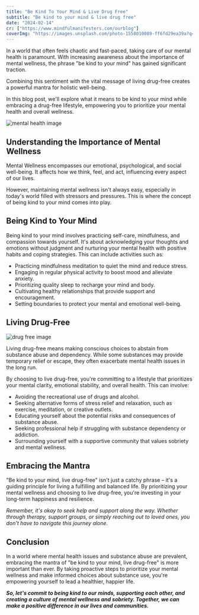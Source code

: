 ```yaml
---
title: "Be Kind To Your Mind & Live Drug Free"
subtitle: "Be kind to your mind & live drug free"
date: "2024-02-14"
cr: ["https://www.mindfulmanifesters.com/ourblog"]
coverImg: "https://images.unsplash.com/photo-1558010089-ff6fd29ea39a?q=80&w=1925&auto=format&fit=crop&ixlib=rb-4.0.3&ixid=M3wxMjA3fDB8MHxwaG90by1wYWdlfHx8fGVufDB8fHx8fA%3D%3D"
---
```


In a world that often feels chaotic and fast-paced, taking care of our mental health is paramount. With increasing awareness about the <a href="https://healthlibrary.telus.com/en/individuals-families/10-reasons-why-mental-health-is-important" style="text-decoration: none;" target="_blank" rel="noreferrer">importance of mental wellness</a>, the phrase "be kind to your mind" has gained significant traction.

Combining this sentiment with the vital message of living drug-free creates a powerful mantra for holistic well-being.

In this blog post, we'll explore what it means to be kind to your mind while embracing a drug-free lifestyle, empowering you to <a href="https://www.calm.com/blog/6-ways-to-prioritize-your-mental-health" style="text-decoration: none;" target="_blank" rel="noreferrer">prioritize your mental health and overall wellness</a>.

<!-- After watching [High Score](https://www.youtube.com/watch?v=B4jopG1wX88) on Netflix, I was suddenly inspired to develop a retro-style game. I think it was a combination of the aesthetics and nostalgia that motivated me.

It turned out to be a pretty fun experience, and something I'd recommend as a weekend project to any developer. With tools like [PICO-8](https://www.lexaloffle.com/pico-8.php) (a NES-like virtual console), it's really easy to get started — even if you're a beginner to programming. -->

<!-- In this post, I'll be discussing why you should try your hand at retro-game development, and explain some of the technical limitations you'll be facing. -->

<!-- <div style="width:100%;height:0;padding-bottom:100%;position:relative;"><iframe src="https://giphy.com/embed/Rb0qg5uHQXQ1rP6Pw5" width="100%" height="50%" style="position:absolute" frameBorder="0" class="giphy-embed" allowFullScreen></iframe></div><p><a href="https://giphy.com/gifs/mtv-mhad-slugbugg-self-care-can-be-Rb0qg5uHQXQ1rP6Pw5">via GIPHY</a></p> -->

![mental health image](https://media4.giphy.com/media/v1.Y2lkPTc5MGI3NjExMnJlczBrbWJncDZoYjRiejV2aXFseGpldXp2OWwyZmZwaGpkajVsbSZlcD12MV9pbnRlcm5hbF9naWZfYnlfaWQmY3Q9Zw/Rb0qg5uHQXQ1rP6Pw5/giphy.gif)

## Understanding the Importance of Mental Wellness

<a href="https://www.cdc.gov/mentalhealth/learn/index.htm#:~:text=Mental%20health%20includes%20our%20emotional,others%2C%20and%20make%20healthy%20choices.&text=Mental%20health%20is%20important%20at,childhood%20and%20adolescence%20through%20adulthood." style="text-decoration: none;" target="_blank" >Mental Wellness</a> encompasses our emotional, psychological, and social well-being. It affects how we think, feel, and act, influencing every aspect of our lives.

However, maintaining mental wellness isn't always easy, especially in today's world filled with stressors and pressures. This is where the concept of being kind to your mind comes into play.

## Being Kind to Your Mind

Being kind to your mind involves practicing self-care, mindfulness, and compassion towards yourself. It's about <a href="https://be-sophro.com/blog/learning-to-observe-your-thoughts-without-judgement/" style="text-decoration: none;" target="_blank" >acknowledging your thoughts</a> and emotions without judgment and nurturing your mental health with positive habits and coping strategies. This can include activities such as:

- Practicing mindfulness meditation to quiet the mind and reduce stress.
- Engaging in regular physical activity to boost mood and alleviate anxiety.
- Prioritizing quality sleep to recharge your mind and body.
- Cultivating healthy relationships that provide support and encouragement.
- <a href="https://psychcentral.com/lib/10-way-to-build-and-preserve-better-boundaries" style="text-decoration: none;" target="_blank" >Setting boundaries</a> to protect your mental and emotional well-being.

## Living Drug-Free

![drug free image](https://media.tenor.com/pSzreKi-GbkAAAAi/i-am-not-high-george-w-bush.gif)

Living drug-free means making conscious choices to abstain from <a href="https://pacifichealthsystems.com/blog/what-is-the-difference-between-substance-abuse-and-substance-dependence/" style="text-decoration: none;" target="_blank" > substance abuse and dependency.</a> While some substances may provide temporary relief or escape, they often exacerbate mental health issues in the long run.

By choosing to live drug-free, you're committing to a lifestyle that prioritizes your mental clarity, emotional stability, and overall health. This can involve:

- Avoiding the recreational use of drugs and alcohol.
- Seeking alternative forms of stress relief and relaxation, such as exercise, meditation, or creative outlets.
- Educating yourself about the potential risks and consequences of substance abuse.
- Seeking professional help if struggling with substance dependency or addiction.
- Surrounding yourself with a supportive community that values sobriety and mental wellness.

## Embracing the Mantra

"Be kind to your mind, live drug-free" isn't just a catchy phrase – it's a guiding principle for living a fulfilling and balanced life. By prioritizing your mental wellness and choosing to live drug-free, you're investing in your long-term happiness and resilience.

<i>Remember, it's okay to seek help and support along the way. Whether through therapy, support groups, or simply reaching out to loved ones, you don't have to navigate this journey alone. </i>

## Conclusion

In a world where mental health issues and substance abuse are prevalent, embracing the mantra of "be kind to your mind, live drug-free" is more important than ever. By taking proactive steps to prioritize your mental wellness and make informed choices about substance use, you're empowering yourself to lead a healthier, happier life.

<strong><i>So, let's commit to being kind to our minds, supporting each other, and creating a culture of mental wellness and sobriety. Together, we can make a positive difference in our lives and communities.</i> </strong>
<br/>

<!-- <br/> -->
<!-- <button href="http://localhost:3000/#reflectSection" class="bg-blue-500 text-white p-2 rounded-md hover:bg-blue-700 focus:outline-none">
reflect on your journey
</button> -->
